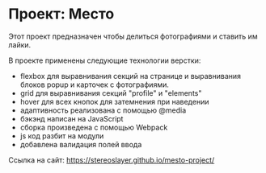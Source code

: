 # Проект: Место

Этот проект предназначен чтобы делиться фотографиями и ставить им лайки.

В проекте применены следующие технологии верстки:

- flexbox для выравнивания секций на странице и выравнивания блоков popup и карточек с фотографиями.
- grid для выравнивания секций "profile" и "elements"
- hover для всех кнопок для затемнения при наведении
- адаптивность реализована с помощью @media
- бэкэнд написан на JavaScript
- сборка произведена с помощью Webpack
- js код разбит на модули
- добавлена валидация полей ввода

Ссылка на сайт: https://stereoslayer.github.io/mesto-project/